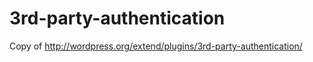 3rd-party-authentication
========================

Copy of http://wordpress.org/extend/plugins/3rd-party-authentication/